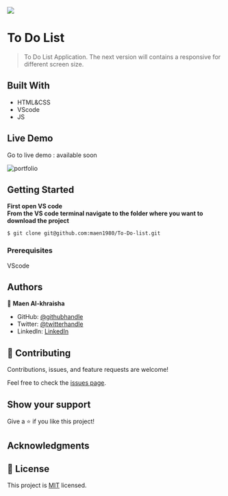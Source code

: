 ![](https://img.shields.io/badge/Microverse-blueviolet)

# To Do List

> To Do List Application.
> The next version will contains a responsive for different screen size.

## Built With

- HTML&CSS
- VScode 
- JS

## Live Demo 

Go to live demo : available soon

![portfolio]()

## Getting Started

**First open VS code**<br/>
**From the VS code terminal navigate to the folder where you want to download the project**<br/>
```
$ git clone git@github.com:maen1980/To-Do-list.git
```



### Prerequisites
VScode


## Authors

👤 **Maen Al-khraisha**

- GitHub: [@githubhandle](https://github.com/maen1980)
- Twitter: [@twitterhandle](https://twitter.com/AlkhryshaM)
- LinkedIn: [LinkedIn](https://www.linkedin.com/in/ma-en-mohammad-303930100/)



## 🤝 Contributing

Contributions, issues, and feature requests are welcome!

Feel free to check the [issues page](../../issues/).

## Show your support

Give a ⭐️ if you like this project!

## Acknowledgments



## 📝 License

This project is [MIT](./MIT.md) licensed.
